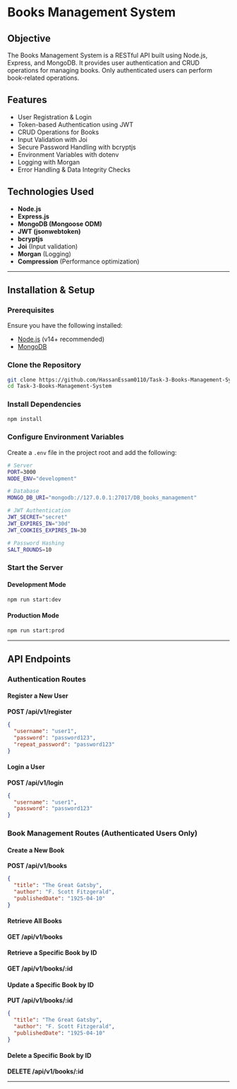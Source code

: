 # Books Management System

## Objective

The Books Management System is a RESTful API built using Node.js, Express, and MongoDB. It provides user authentication and CRUD operations for managing books. Only authenticated users can perform book-related operations.

## Features

- User Registration & Login
- Token-based Authentication using JWT
- CRUD Operations for Books
- Input Validation with Joi
- Secure Password Handling with bcryptjs
- Environment Variables with dotenv
- Logging with Morgan
- Error Handling & Data Integrity Checks

## Technologies Used

- **Node.js**
- **Express.js**
- **MongoDB (Mongoose ODM)**
- **JWT (jsonwebtoken)**
- **bcryptjs**
- **Joi** (Input validation)
- **Morgan** (Logging)
- **Compression** (Performance optimization)

---

## Installation & Setup

### Prerequisites

Ensure you have the following installed:

- [Node.js](https://nodejs.org/) (v14+ recommended)
- [MongoDB](https://www.mongodb.com/)

### Clone the Repository

```sh
git clone https://github.com/HassanEssam0110/Task-3-Books-Management-System.git
cd Task-3-Books-Management-System
```

### Install Dependencies

```sh
npm install
```

### Configure Environment Variables

Create a `.env` file in the project root and add the following:

```sh
# Server
PORT=3000
NODE_ENV="development"

# Database
MONGO_DB_URI="mongodb://127.0.0.1:27017/DB_books_management"

# JWT Authentication
JWT_SECRET="secret"
JWT_EXPIRES_IN="30d"
JWT_COOKIES_EXPIRES_IN=30

# Password Hashing
SALT_ROUNDS=10
```

### Start the Server

#### Development Mode

```sh
npm run start:dev
```

#### Production Mode

```sh
npm run start:prod
```

---

## API Endpoints

### **Authentication Routes**

#### Register a New User

**POST /api/v1/register**

```json
{
  "username": "user1",
  "password": "password123",
  "repeat_password": "password123"
}
```

#### Login a User

**POST /api/v1/login**

```json
{
  "username": "user1",
  "password": "password123"
}
```

### **Book Management Routes** (Authenticated Users Only)

#### Create a New Book

**POST /api/v1/books**

```json
{
  "title": "The Great Gatsby",
  "author": "F. Scott Fitzgerald",
  "publishedDate": "1925-04-10"
}
```

#### Retrieve All Books

**GET /api/v1/books**

#### Retrieve a Specific Book by ID

**GET /api/v1/books/:id**

#### Update a Specific Book by ID

**PUT /api/v1/books/:id**

```json
{
  "title": "The Great Gatsby",
  "author": "F. Scott Fitzgerald",
  "publishedDate": "1925-04-10"
}
```

#### Delete a Specific Book by ID

**DELETE /api/v1/books/:id**

---
